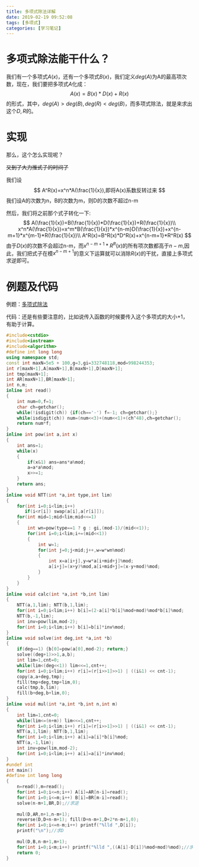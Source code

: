 ```yaml
---
title: 多项式除法详解
date: 2019-02-19 09:52:08
tags: [多项式]
categories: [学习笔记]
---
```


# 多项式除法能干什么？

我们有一个多项式$A(x)$，还有一个多项式$B(x)$，我们定义$deg(A)$为A的最高项次数，现在，我们要把多项式$A$化成：
$$
A(x)=B(x)*D(x)+R(x)
$$
的形式，其中，$deg(A)>deg(B),deg(R)<deg(B)$，而多项式除法，就是来求出这个$D,R$的。

<!--more-->

# 实现

那么，这个怎么实现呢？

~~又到了大力推式子的时间了~~

我们设
$$
A^R(x)=x^n*A(\frac{1}{x}),即将A(x)系数反转过来
$$
我们设A的次数为n，B的次数为m，则D的次数不超过n-m

然后，我们将之前那个式子转化一下:
$$
A(\frac{1}{x})=B(\frac{1}{x})*D(\frac{1}{x})+R(\frac{1}{x})\\
x^n*A(\frac{1}{x})=x^m*B(\frac{1}{x})*x^{n-m}D(\frac{1}{x})+x^{n-m+1}*x^{m-1}*R(\frac{1}{x})\\
A^R(x)=B^R(x)*D^R(x)+x^{n-m+1}*R^R(x)
$$
由于$D(x)$的次数不会超过n-m，而$x^{n-m+1}*R^R(x)$的所有项次数都高于$n-m$,因此，我们把式子在模$x^{n-m+1}$的意义下运算就可以消除$R(x)$的干扰，直接上多项式求逆即可。

# 例题及代码

例题：[多项式除法](https://www.luogu.org/problemnew/show/P4512)

代码：还是有些要注意的，比如说传入函数的时候要传入这个多项式的大小+1，有助于计算。

```c++
#include<cstdio>
#include<iostream>
#include<algorithm> 
#define int long long
using namespace std;
const int maxN=5e5 + 100,g=3,gi=332748118,mod=998244353;
int r[maxN+1],A[maxN+1],B[maxN+1],D[maxN+1];
int tmp[maxN+1];
int AR[maxN+1],BR[maxN+1];
int n,m;
inline int read()
{
	int num=0,f=1;
	char ch=getchar();
	while(!isdigit(ch)) {if(ch=='-') f=-1; ch=getchar();}
	while(isdigit(ch)) num=(num<<3)+(num<<1)+(ch^48),ch=getchar();
	return num*f;
}
inline int pow(int a,int x)
{
	int ans=1;
	while(x)
	{
		if(x&1) ans=ans*a%mod;
		a=a*a%mod;
		x>>=1;
	}
	return ans;
}
inline void NTT(int *a,int type,int lim)
{
	for(int i=0;i<lim;i++)
	   if(i<r[i]) swap(a[i],a[r[i]]);
	for(int mid=1;mid<lim;mid<<=1)
	{
		int wn=pow(type==1 ? g : gi,(mod-1)/(mid<<1));
		for(int i=0;i<lim;i+=(mid<<1))
		{
			int w=1;
			for(int j=0;j<mid;j++,w=w*wn%mod)
			{
				int x=a[i+j],y=w*a[i+mid+j]%mod;
				a[i+j]=(x+y)%mod,a[i+mid+j]=(x-y+mod)%mod;
			}
		}
	}
}
inline void calc(int *a,int *b,int lim)
{
	NTT(a,1,lim); NTT(b,1,lim);
	for(int i=0;i<lim;i++) b[i]=(2-a[i]*b[i]%mod+mod)%mod*b[i]%mod;
	NTT(b,-1,lim);
	int inv=pow(lim,mod-2);
	for(int i=0;i<lim;i++) b[i]=b[i]*inv%mod;
}
inline void solve(int deg,int *a,int *b)
{
	if(deg==1) {b[0]=pow(a[0],mod-2); return;}
	solve((deg+1)>>1,a,b);
	int lim=1,cnt=0;
	while(lim<(deg<<1)) lim<<=1,cnt++;
	for(int i=0;i<lim;i++) r[i]=(r[i>>1]>>1) | ((i&1) << cnt-1);
	copy(a,a+deg,tmp);
	fill(tmp+deg,tmp+lim,0);
	calc(tmp,b,lim);
	fill(b+deg,b+lim,0);
}
inline void mul(int *a,int *b,int n,int m)
{
	int lim=1,cnt=0;
	while(lim<=(n+m)) lim<<=1,cnt++;
	for(int i=0;i<lim;i++) r[i]=(r[i>>1]>>1) | ((i&1) << cnt-1);
	NTT(a,1,lim); NTT(b,1,lim);
	for(int i=0;i<lim;i++) a[i]=a[i]*b[i]%mod;
	NTT(a,-1,lim);
	int inv=pow(lim,mod-2);
	for(int i=0;i<lim;i++) a[i]=a[i]*inv%mod;
}
#undef int
int main()
#define int long long
{
	n=read(),m=read();
	for(int i=0;i<=n;i++) A[i]=AR[n-i]=read();
	for(int i=0;i<=m;i++) B[i]=BR[m-i]=read();
	solve(n-m+1,BR,D);//求逆 
	
	mul(D,AR,n+1,n-m+1);
	reverse(D,D+n-m+1); fill(D+n-m+1,D+2*n-m+1,0);
	for(int i=0;i<=n-m;i++) printf("%lld ",D[i]);
	printf("\n");//求D 
	
	mul(D,B,n-m+1,m+1);
	for(int i=0;i<m;i++) printf("%lld ",((A[i]-D[i])%mod+mod)%mod);//求R
	return 0;
}
```

